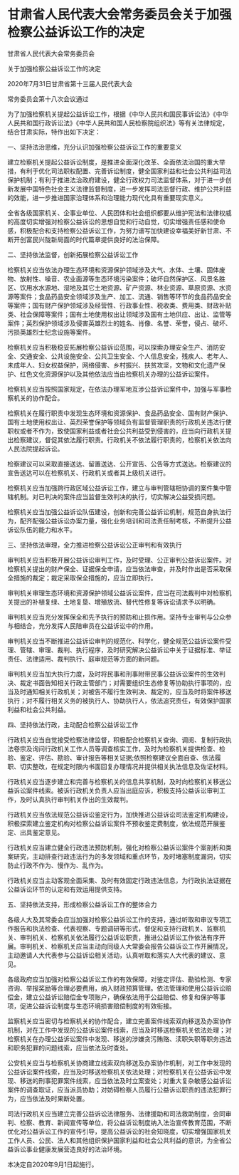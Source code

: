 # 甘肃省人民代表大会常务委员会关于加强检察公益诉讼工作的决定

<!-- INFO END -->

甘肃省人民代表大会常务委员会

关于加强检察公益诉讼工作的决定

2020年7月31日甘肃省第十三届人民代表大会

常务委员会第十八次会议通过

为了加强检察机关提起公益诉讼工作，根据《中华人民共和国民事诉讼法》《中华人民共和国行政诉讼法》《中华人民共和国人民检察院组织法》等有关法律规定，结合甘肃实际，特作出如下决定：

一、坚持法治思维，充分认识加强检察公益诉讼工作的重要意义

建立检察机关提起公益诉讼制度，是推进全面深化改革、全面依法治国的重大举措，有利于优化司法职权配置、完善诉讼制度，健全国家利益和社会公共利益司法保护机制；有利于推进法治政府建设，健全行政权力司法监督体系，对于进一步创新发展中国特色社会主义法律监督制度，进一步发挥司法监督行政、维护公共利益的效能，进一步推进国家治理体系和治理能力现代化具有重要现实意义。

全省各级国家机关、企事业单位、人民团体和社会组织都要从维护宪法和法律权威的高度切实增强对检察公益诉讼的思想自觉和行动自觉，切实增强责任感和使命感，积极配合和支持检察公益诉讼工作，为努力谱写加快建设幸福美好新甘肃、不断开创富民兴陇新局面的时代篇章提供良好的法治保障。

二、坚持依法监督，创新拓展检察公益诉讼工作

检察机关应当依法办理生态环境和资源保护领域涉及大气、水体、土壤、固体废物、放射性、噪音、农业面源等生态环境污染案件；破坏自然保护区、风景名胜区、饮用水水源地、湿地及其它土地资源、矿产资源、林业资源、草原资源、水资源等案件；食品药品安全领域涉及生产、加工、流通、销售等环节的食品药品安全等案件；国有财产保护领域涉及经营性、行政事业性、税收类、费用类、财政补贴类、社会保障等案件；国有土地使用权出让领域涉及国有土地供应、出让、监管等案件；英烈保护领域涉及侵害英雄烈士的姓名、肖像、名誉、荣誉，侵占、破坏、污损英雄烈士纪念设施等案件。

检察机关应当积极稳妥拓展检察公益诉讼范围，可以探索办理安全生产、消防安全、交通安全、公共设施安全、公共卫生安全、个人信息安全，残疾人、老年人、未成年人、妇女权益保护，网络侵害、乡村振兴、扶贫攻坚，文物和文化遗产保护、红色文化资源保护以及其他依法应当由检察机关办理的公益诉讼案件。

检察机关应当按照国家规定，在依法办理军地互涉公益诉讼案件中，加强与军事检察机关的协作配合。

检察机关在履行职责中发现生态环境和资源保护、食品药品安全、国有财产保护、国有土地使用权出让、英烈荣誉保护等领域负有监督管理职责的行政机关违法行使职权或者不作为，致使国家利益或者社会公共利益受到侵害的，应当向行政机关提出检察建议，督促其依法履行职责。行政机关不依法履行职责的，检察机关依法向人民法院提起诉讼。

检察建议可以采取直接送达、留置送达、公开宣告、公告等方式送达。检察建议的宣告送达可以在检察机关、行政机关或者其上级机关进行。

检察机关应当加强跨行政区域公益诉讼工作，建立与审判管辖相协调的案件集中管辖机制。对已判决的案件应当监督生效判决的执行，切实解决公益受损问题。

检察机关应当加强公益诉讼队伍建设，创新和完善公益诉讼机制，规范自身执法行为，配齐配强公益诉讼办案力量，强化业务培训和司法责任制考核，不断提升公益诉讼队伍的能力和水平。

三、坚持依法审理，全力推进检察公益诉讼公正审判和有效执行

审判机关应当积极开展公益诉讼审判工作，及时受理、公正审判公益诉讼案件。对检察机关提出的财产保全、证据保全申请，应当依法审查，并及时作出是否采取保全措施的裁定；裁定采取保全措施的，应当立即执行。

审判机关审理生态环境和资源保护领域公益诉讼案件，应当在司法裁判中对检察机关提出的补植复绿、土地复垦、增殖放流、替代性修复等诉讼请求予以明确。

审判机关应当充分发挥保全和先予执行的预防和止损作用。坚持专业审判与公众参与相结合，充分发挥人民陪审员在公益诉讼中的作用。

审判机关应当不断推进公益诉讼审判的规范化、科学化，健全规范公益诉讼案件受理、管辖、审理、裁判、执行程序，及时研究解决公益诉讼中关于证据标准、举证责任、法律适用、裁判执行、庭审规范等方面的新问题。

审判机关应当加大执行力度，及时将民事和刑事附带民事公益诉讼案件的生效判决、裁定书面告知相关行政主管部门；对需要组织生态修复等协助执行事项的，应当及时通知相关行政机关；对被告不履行生效判决、裁定的，应当及时将案件移送执行；对不履行相关义务的被执行人、协助执行人，依法追究责任，有效保护国家利益和社会公共利益。

四、坚持依法行政，主动配合检察公益诉讼工作

行政机关应当自觉接受检察法律监督，积极配合检察机关查询、调阅、复制行政执法卷宗及询问行政机关工作人员等调查核实工作，及时为检察机关提供检查、检验、鉴定、评估、勘验、审计报告等相关证据;依照检察建议全面自查、依法履职、切实整改，在规定时限内书面回复办理情况并提供相关执法信息及佐证材料。

行政机关应当逐步建立和完善与检察机关的信息共享机制，及时向检察机关移送公益诉讼案件线索。被诉行政机关负责人应当出庭应诉，积极支持公益诉讼审判工作，及时认真执行审判机关作出的生效裁判。

行政机关应当依法规范公益诉讼鉴定行为，加快推进公益诉讼司法鉴定机构建设，积极探索建立鉴定机构对检察公益诉讼案件不预收鉴定费制度，依法规范开展鉴定、出具鉴定意见。

行政机关应当建立健全行政违法预防机制，强化对检察公益诉讼案件个案剖析和类案研究，主动排查行政违法行为的多发领域和重点环节，及时堵塞制度漏洞，切实防止行政不作为、慢作为、乱作为。

行政机关应当主动客观全面采集、及时有效固定行政违法信息，为行政执法证据在公益诉讼环节的认定和有效运用提供支持。

五、坚持依法支持，形成检察公益诉讼工作的整体合力

各级人大及其常委会应当加强对检察公益诉讼工作的支持，通过听取和审议专项工作报告和执法检查、代表视察、专题调研等形式，督促和支持行政机关、监察机关、审判机关、检察机关依法履行公益诉讼职责，推进公益诉讼工作依法有序开展。审判机关、检察机关应当主动向同级人大常委会报告公益诉讼工作开展情况，主动邀请人大代表参与公益诉讼相关活动，认真听取和落实人大代表的建议、意见。

各级政府应当加强对检察公益诉讼工作的有效保障，对鉴定评估、勘验检测、专家咨询、举报奖励等合理必要费用，纳入财政预算管理。依法管理和使用公益诉讼赔偿金，建立公益诉讼赔偿金专项账户，确保依法用于公益赔偿、修复和保护等事项，促进公益诉讼制度与生态环境损害赔偿制度的有效衔接。

监察机关应当密切与检察机关的协作配合，建立完善案件线索双向移送及办案协作机制，对在工作中发现的公益诉讼案件线索，应当及时移送检察机关依法处理；对检察机关在办理公益诉讼案件中发现、移送的涉嫌贪污贿赂、渎职失职等职务违法和职务犯罪的问题线索，应当依法及时查处。

公安机关应当与检察机关协商建立线索双向移送及办案协作机制，对工作中发现的公益诉讼案件线索，应当及时移送检察机关依法处理；对检察机关在公益诉讼中发现、移送的刑事犯罪案件线索，应当依法及时立案查处；对重大复杂敏感公益诉讼案件的调查取证，应当派员协助；对妨碍检察人员履行公益诉讼职责的违法犯罪行为，应当依法及时果断处置。

司法行政机关应当建立完善公益诉讼法律服务、法律援助和司法救助制度，会同审判、检察、教育、新闻宣传等单位，将公益诉讼制度纳入法治宣传教育范围，不断优化对公益诉讼工作的宣传引导，提高公益诉讼的社会知晓度，切实增强国家机关工作人员、公民、法人和其他组织保护国家利益和社会公共利益的意识，为全省公益诉讼事业健康发展营造良好的法治环境。

本决定自2020年9月1日起施行。
